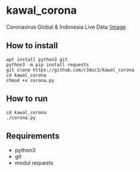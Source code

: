 # kawal_corona
Coronavirus Global &amp; Indonesia Live Data
[!image](https://raw.githubusercontent.com/r3duc3/kawal_corona/master/IMG_20200326_153415.png)

## How to install
```
apt install python3 git
python3 -m pip install requests
git clone https://github.com/r3duc3/kawal_corona
cd kawal_corona
chmod +x corona.py
```

## How to run
```
cd kawal_corona
./corona.py
```

## Requirements
- python3
- git
- modul requests

